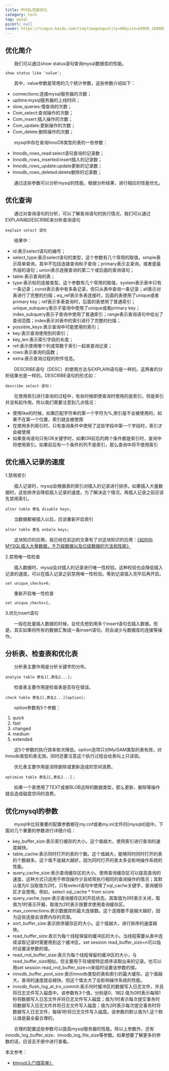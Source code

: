```yaml
---
title: MYSQL性能优化
category: tech
tag: mysql
picUrl: null 
cover: https://timgsa.baidu.com/timg?image&quality=80&size=b9999_10000&sec=1494359970180&di=b0128a39c2341bf21bdb2a64ce7afe0b&imgtype=0&src=http%3A%2F%2Fa1.jikexueyuan.com%2Fhome%2F201506%2F26%2Fae91%2F558cca408efa6.jpg
---
```



## 优化简介


　　我们可以通过show status语句查询mysql数据库的性能。

```mysql
show status like 'value';
```
　　其中，value参数是常用的几个统计参数，这些参数介绍如下：

* connections:连接mysql服务器的次数；
* uptime:mysql服务器的上线时间；
* slow_queries:慢查询的次数；
* Com_select:查询操作的次数；
*  Com_insert:插入操作的次数；
*  Com_update:更新操作的次数；
*  Com_delete:删除操作的次数；

　　mysql中存在查询InnoDB类型的表的一些参数：

* Innodb_rows_read:select语句查询的记录数；
* Innodb_rows_inserted:insert插入的记录数；
* Innodb_rows_update:update更新的记录数；
* Innodb_rows_deleted:delete删除的记录数；

　　通过这些参数可以分析mysql的性能，根据分析结果，进行相应的性能优化。



## 优化查询


　　通过对查询语句的分析，可以了解查询语句的执行情况，我们可以通过EXPLAIN和DESCRIBE来分析查询语句


```mysql
explain select 语句
```
　　结果中：

* id:表示select语句的编号；
* select_type:表示select语句的类型，这个参数有几个常用的取值，simple表示简单查询，其中不包括连接查询和子查询；primary表示主查询，或者是最外层的语句；union表示连接查询的第二个或后面的查询语句；
* table:表示查询的表；
* type:表示标的连接类型。这个参数有几个常用的取值，system表示表中只有一条记录；const表示表中有多条记录，但只从表中查询一条记录；all表示对表进行了完整的扫描；eq_ref表示多表连接时，后面的表使用了unique或者primary key；ref表示多表查询时，后面的表使用了普通索引；unique_subquery表示子查询中使用了unique或者primary key；index_subquery表示子查询中使用了普通索引；range表示查询语句中给出了查询范围；index表示对表中的索引进行了完整的扫描；
* possible_keys:表示查询中可能使用的索引；
* key:表示查询使用到的索引；
* key_len:表示索引字段的长度；
* ref:表示使用哪个列或常数于索引一起来查询记录；
* rows:表示查询的函数；
* extra:表示查询过程的附件信息。

　　DESCRIBE语句（DESC）的使用方法与EXPLAIN语句是一样的。这两者的分析结果也是一样的。DESCRIBE语句的形式如：


```mysql
describe select 语句；
```

　　在使用索引进行查询的过程中，有些时候即使查询时使用的是索引，但是索引并没有起作用。所以我们需要注意到几点情况：

* 使用like的时候，如果匹配字符串的第一个字符为%,索引是不会被使用的，如果不在第一个位置，索引就会被使用
* 在使用多列索引时，只有查询条件中使用了这些字段中第一个字段时，索引才会被使用
* 如果查询语句只有OR关键字时，如果OR前后的两个条件都是索引时，查询中将使用索引。如果前后有一个条件的列不是索引，那么查询中将不使用索引

## 优化插入记录的速度

1.禁用索引


　　插入记录时，mysql会根据表的索引对插入的记录进行排序。如果插入大量数据时，这些排序会降低插入记录的速度。为了解决这个情况，再插入记录之前应该先禁用索引。


```mysql
alter table 表名 disable keys;
```

　　当数据都被插入以后，应该重新开启索引


```mysql
alter table 表名 enbale keys;
```

　　这块知识的应用，我已经在前边的文章有了对这块知识的应用：[《如何向MYSQL插入大量数据，千万级数据以及亿级数据的方法和性能》](http://naffan.cn/tech/2017/05/09/01.html)

2.禁用唯一性检查


　　插入数据时，mysql会对插入的记录进行唯一性校验。这种校验也会降低插入记录的速度。可以在插入记录之前禁用唯一性检验。等到记录插入完毕后再开启。


```mysql
set unique_checks=0;
```

　　重新开启唯一性检查


```mysql
set unique_checks=1;
```
3.优化insert语句

　　一般在批量插入数据的时候，会优先想到用多个insert语句去插入数据。但是，其实如果将所有的数据汇聚成一条insert语句，将会减少与数据库的连接等操作。

## 分析表、检查表和优化表
　　分析表主要作用是分析关键字的分布。

```mysql
analyze table 表名1[,表名2...];
```

　　检查表主要作用是检查表是否存在错误。

```mysql
check table 表名1[,表名2...][option];
```
　　option参数有5个参数：

1. quick
2. fast
3. changed
4. medium
5. extended

　　这5个参数的执行效率依次降低。option选项只对MyISAM类型的表有效，对Innodb类型的表无效。同时还要注意这个执行过程会给表叫上只读锁。

　　优化表主要作用是消除删除或更新造成的空间浪费。


```mysql
optimize table 表名1[,表名2...]；
```

　　如果一个表使用了TEXT或者BLOB这样的数据类型，那么更新、删除等操作就会造成磁盘空间的浪费。

## 优化mysql的参数

　　mysql中比较重要的配置参数都在my.cnf或者my.ini文件的[mysqld]组中。下面对几个重要的参数进行详细介绍：

* key_buffer_size:表示索引缓存的大小。这个值越大，使用索引进行查询的速度越快。
* table_cache:表示同时打开的表的个数。这个值越大，能够同时同时打开的表的个数越多。这个值不是越大越好，因为同时打开的表太多会影响操作系统的性能。
* query_cache_size:表示查询缓存区的大小。使用查询缓存区可以提高查询的速度，这种方式只适用于修改操作少且经常执行相同的查询操作的情况；其默认值为0.当取值为2时，只有select语句中使用了sql_cache关键字，查询缓存区才会使用。例如，select sql_cache * from score
* query_cache_type:表示查询缓存区的开启状态。其取值为0时表示关闭，取值为1时表示开器，取值为2时表示按要求使用查询缓存区。
* max_connections:表示数据库的最大连接数。这个连接数不是越大越好，因为这些连接会浪费内存的资源。
* sort_buffer_size:表示排序缓存区的大小。这个值越大，进行排序的速度越快。
* read_buffer_size:表示为每个线程保留的缓冲区的大小。当线程需要从表中连续读取记录时需要用到这个缓冲区。set session read_buffer_size=n可以临时设置该参数的值。
* read_rnd_buffer_size:表示为每个线程保留的缓冲区的大小，与read_buffer_size相似。但主要用于存储按特定顺序读取出来的记录。也可以用set session read_rnd_buffer_size=n来临时设置该参数的值。
* innodb_buffer_pool_size:表示innodb类型的表和索引的最大缓存。这个值越大，查询的速度就会越快。但这个值太大了会影响操作系统的性能。
* innodb_flush_log_at_trx_commit:表示何时缓冲区的数据写入日志文件，并且将日志文件写入磁盘中。该参数有3个值，分别是0、1和2.值为0时表示每隔1秒将数据写入日志文件并将日志文件写入磁盘；值为1时表示每次提交事务时将数据写入日志文件并将日志文件写入磁盘；值为2时表示每次提交事务时将数据写入日志文件，每隔1秒将日志文件写入磁盘。该参数的默认值为1.这个默认值是最全最合理的。

　　合理的配置这些参数可以提高mysql服务器的性能。除以上参数外，还有innodb_log_buffer_size、innodb_log_file_size等参数。如果想要了解更多的参数的话，应该去手册中进行查看。

本文参考：

* [《mysql入门很简单》](https://book.douban.com/subject/5450806/)




